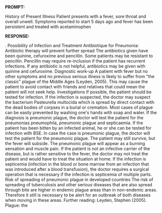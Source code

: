 **PROMPT:**

History of Present Illness Patient presents with a fever, sore throat and overall unwell. Symptoms reported to start 5 days ago and fever has been persistent and treated with acetaminophen

**RESPONSE:**

 .  Possibility of Infection and Treatment Antibiotique for Pneumonia: Antibiotic therapy will prevent further spread  The antibiotics given have been quinine, cefuroxime and pencillin. Some patients may be resistant to pencillin. Pencillin may require re-inclusion if the patient has recurrent infections. If any antibiotic is not helpful, antibiotics may be given with quinine and cefuroxime.  Diagnostic work-up A patient with fever but no other symptoms and no previous serious illness is likely to suffer from "the classic" plague of the Middle Ages (Leyden, 2005). This may cause the patient to avoid contact with friends and relatives that could mean the patient will not seek help.  Investigations If possible, the patient should be tested for infection.  If the infection is suspected, the doctor may suspect the bacterium Pasteurella multocida which is spread by direct contact with the dead bodies of corpses in a burial or cremation. Most cases of plague can be easily prevented by washing one's hands with soap and water.  If the diagnosis is pneumonic plague, the doctor will test the patient for the pneumonias pneumophila, pneumonic plague and septicaemia.  If the patient has been bitten by an infected animal, he or she can be tested for infection with BSE.  In case the case is pneumonic plague, the doctor will test the patient for the pneumonic plague. The patient may still survive, but the fever will subside. The pneumonic plague will appear as a burning sensation and muscle pain. If the patient is not an infective carrier of the disease, but is rather sensitive to the fever, the doctor may not treat the patient and would have to treat the situation at home.  If the infection is septicemia (infection in the blood or bone marrow from an infection that was introduced after a blood transfusion), the doctor requires a surgical operation that is necessary if the infection is septicemia of multiple parts.  Risk of spreading of pneumonic plague in developed countries The risk of spreading of tuberculosis and other serious diseases that are also spread through bite are higher in endemic plague areas than in non-endemic areas. Therefore it still is necessary to be alert for an outbreak of both diseases when moving in these areas.  Further reading:  Leyden, Stephen (2005). Plague: the